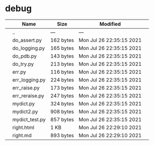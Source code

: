 # debug

<table><thead><tr class="header"><th></th><th>Name</th><th>Size</th><th>Modified</th><th></th></tr></thead><tbody><tr class="odd"><td></td><td><span class="goup">..</span></td><td>—</td><td>—</td><td></td></tr><tr class="even"><td></td><td><span class="name">do_assert.py</span></td><td>162 bytes</td><td>Mon Jul 26 22:35:15 2021</td><td></td></tr><tr class="odd"><td></td><td><span class="name">do_logging.py</span></td><td>165 bytes</td><td>Mon Jul 26 22:35:15 2021</td><td></td></tr><tr class="even"><td></td><td><span class="name">do_pdb.py</span></td><td>143 bytes</td><td>Mon Jul 26 22:35:15 2021</td><td></td></tr><tr class="odd"><td></td><td><span class="name">do_try.py</span></td><td>213 bytes</td><td>Mon Jul 26 22:35:15 2021</td><td></td></tr><tr class="even"><td></td><td><span class="name">err.py</span></td><td>116 bytes</td><td>Mon Jul 26 22:35:15 2021</td><td></td></tr><tr class="odd"><td></td><td><span class="name">err_logging.py</span></td><td>224 bytes</td><td>Mon Jul 26 22:35:15 2021</td><td></td></tr><tr class="even"><td></td><td><span class="name">err_raise.py</span></td><td>173 bytes</td><td>Mon Jul 26 22:35:15 2021</td><td></td></tr><tr class="odd"><td></td><td><span class="name">err_reraise.py</span></td><td>247 bytes</td><td>Mon Jul 26 22:35:15 2021</td><td></td></tr><tr class="even"><td></td><td><span class="name">mydict.py</span></td><td>324 bytes</td><td>Mon Jul 26 22:35:15 2021</td><td></td></tr><tr class="odd"><td></td><td><span class="name">mydict2.py</span></td><td>908 bytes</td><td>Mon Jul 26 22:35:15 2021</td><td></td></tr><tr class="even"><td></td><td><span class="name">mydict_test.py</span></td><td>857 bytes</td><td>Mon Jul 26 22:35:15 2021</td><td></td></tr><tr class="odd"><td></td><td><span class="name">right.html</span></td><td>1 KB</td><td>Mon Jul 26 22:29:10 2021</td><td></td></tr><tr class="even"><td></td><td><span class="name">right.md</span></td><td>893 bytes</td><td>Mon Jul 26 22:29:10 2021</td><td></td></tr></tbody></table>
